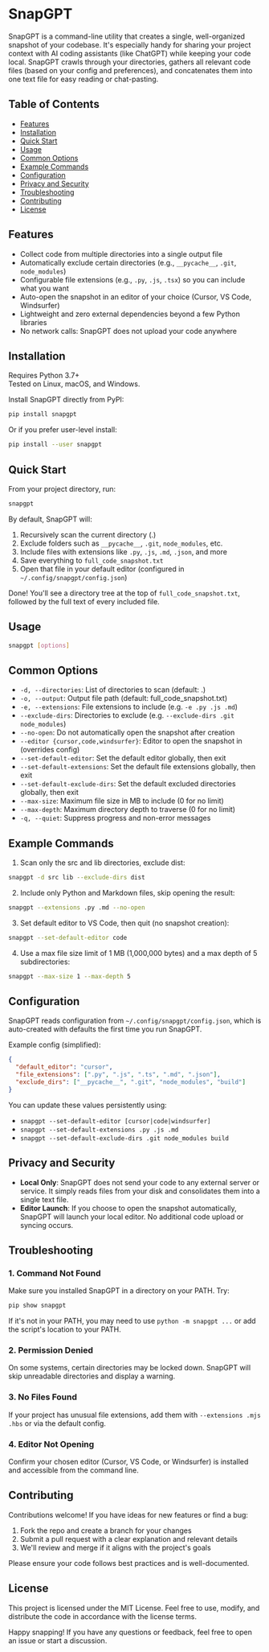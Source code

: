 # SnapGPT

SnapGPT is a command-line utility that creates a single, well-organized snapshot of your codebase. It's especially handy for sharing your project context with AI coding assistants (like ChatGPT) while keeping your code local. SnapGPT crawls through your directories, gathers all relevant code files (based on your config and preferences), and concatenates them into one text file for easy reading or chat-pasting.

## Table of Contents
* [Features](#features)
* [Installation](#installation)
* [Quick Start](#quick-start)
* [Usage](#usage)
* [Common Options](#common-options)
* [Example Commands](#example-commands)
* [Configuration](#configuration)
* [Privacy and Security](#privacy-and-security)
* [Troubleshooting](#troubleshooting)
* [Contributing](#contributing)
* [License](#license)

## Features
* Collect code from multiple directories into a single output file
* Automatically exclude certain directories (e.g., `__pycache__`, `.git`, `node_modules`)
* Configurable file extensions (e.g., `.py`, `.js`, `.tsx`) so you can include what you want
* Auto-open the snapshot in an editor of your choice (Cursor, VS Code, Windsurfer)
* Lightweight and zero external dependencies beyond a few Python libraries
* No network calls: SnapGPT does not upload your code anywhere

## Installation

Requires Python 3.7+  
Tested on Linux, macOS, and Windows.

Install SnapGPT directly from PyPI:

```bash
pip install snapgpt
```

Or if you prefer user-level install:

```bash
pip install --user snapgpt
```

## Quick Start

From your project directory, run:

```bash
snapgpt
```

By default, SnapGPT will:
1. Recursively scan the current directory (.)
2. Exclude folders such as `__pycache__`, `.git`, `node_modules`, etc.
3. Include files with extensions like `.py`, `.js`, `.md`, `.json`, and more
4. Save everything to `full_code_snapshot.txt`
5. Open that file in your default editor (configured in `~/.config/snapgpt/config.json`)

Done! You'll see a directory tree at the top of `full_code_snapshot.txt`, followed by the full text of every included file.

## Usage

```bash
snapgpt [options]
```

## Common Options
* `-d, --directories`: List of directories to scan (default: .)
* `-o, --output`: Output file path (default: full_code_snapshot.txt)
* `-e, --extensions`: File extensions to include (e.g. `-e .py .js .md`)
* `--exclude-dirs`: Directories to exclude (e.g. `--exclude-dirs .git node_modules`)
* `--no-open`: Do not automatically open the snapshot after creation
* `--editor {cursor,code,windsurfer}`: Editor to open the snapshot in (overrides config)
* `--set-default-editor`: Set the default editor globally, then exit
* `--set-default-extensions`: Set the default file extensions globally, then exit
* `--set-default-exclude-dirs`: Set the default excluded directories globally, then exit
* `--max-size`: Maximum file size in MB to include (0 for no limit)
* `--max-depth`: Maximum directory depth to traverse (0 for no limit)
* `-q, --quiet`: Suppress progress and non-error messages

## Example Commands

1. Scan only the src and lib directories, exclude dist:
```bash
snapgpt -d src lib --exclude-dirs dist
```

2. Include only Python and Markdown files, skip opening the result:
```bash
snapgpt --extensions .py .md --no-open
```

3. Set default editor to VS Code, then quit (no snapshot creation):
```bash
snapgpt --set-default-editor code
```

4. Use a max file size limit of 1 MB (1,000,000 bytes) and a max depth of 5 subdirectories:
```bash
snapgpt --max-size 1 --max-depth 5
```

## Configuration

SnapGPT reads configuration from `~/.config/snapgpt/config.json`, which is auto-created with defaults the first time you run SnapGPT.

Example config (simplified):
```json
{
  "default_editor": "cursor",
  "file_extensions": [".py", ".js", ".ts", ".md", ".json"],
  "exclude_dirs": ["__pycache__", ".git", "node_modules", "build"]
}
```

You can update these values persistently using:
* `snapgpt --set-default-editor [cursor|code|windsurfer]`
* `snapgpt --set-default-extensions .py .js .md`
* `snapgpt --set-default-exclude-dirs .git node_modules build`

## Privacy and Security
* **Local Only**: SnapGPT does not send your code to any external server or service. It simply reads files from your disk and consolidates them into a single text file.
* **Editor Launch**: If you choose to open the snapshot automatically, SnapGPT will launch your local editor. No additional code upload or syncing occurs.

## Troubleshooting

### 1. Command Not Found
Make sure you installed SnapGPT in a directory on your PATH. Try:
```bash
pip show snapgpt
```
If it's not in your PATH, you may need to use `python -m snapgpt ...` or add the script's location to your PATH.

### 2. Permission Denied
On some systems, certain directories may be locked down. SnapGPT will skip unreadable directories and display a warning.

### 3. No Files Found
If your project has unusual file extensions, add them with `--extensions .mjs .hbs` or via the default config.

### 4. Editor Not Opening
Confirm your chosen editor (Cursor, VS Code, or Windsurfer) is installed and accessible from the command line.

## Contributing

Contributions welcome! If you have ideas for new features or find a bug:
1. Fork the repo and create a branch for your changes
2. Submit a pull request with a clear explanation and relevant details
3. We'll review and merge if it aligns with the project's goals

Please ensure your code follows best practices and is well-documented.

## License

This project is licensed under the MIT License. Feel free to use, modify, and distribute the code in accordance with the license terms.

Happy snapping! If you have any questions or feedback, feel free to open an issue or start a discussion.